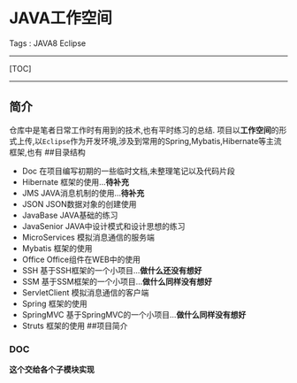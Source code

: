 # JAVA工作空间

Tags : JAVA8 Eclipse

---

[TOC]

---

## 简介
仓库中是笔者日常工作时有用到的技术,也有平时练习的总结.
项目以**工作空间**的形式上传,以`Eclipse`作为开发环境,涉及到常用的Spring,Mybatis,Hibernate等主流框架,也有
##目录结构
* Doc  在项目编写初期的一些临时文档,未整理笔记以及代码片段
* Hibernate 框架的使用...**待补充**
* JMS   JAVA消息机制的使用...**待补充** 
* JSON  JSON数据对象的创建使用
* JavaBase  JAVA基础的练习
* JavaSenior    JAVA中设计模式和设计思想的练习
* MicroServices 模拟消息通信的服务端
* Mybatis   框架的使用
* Office    Office组件在WEB中的使用
* SSH   基于SSH框架的一个小项目...**做什么还没有想好**
* SSM   基于SSM框架的一个小项目...**做什么同样没有想好**
* ServletClient 模拟消息通信的客户端
* Spring 框架的使用
* SpringMVC 基于SpringMVC的一个小项目...**做什么同样没有想好**
* Struts 框架的使用
##项目简介
### DOC
**这个交给各个子模块实现**